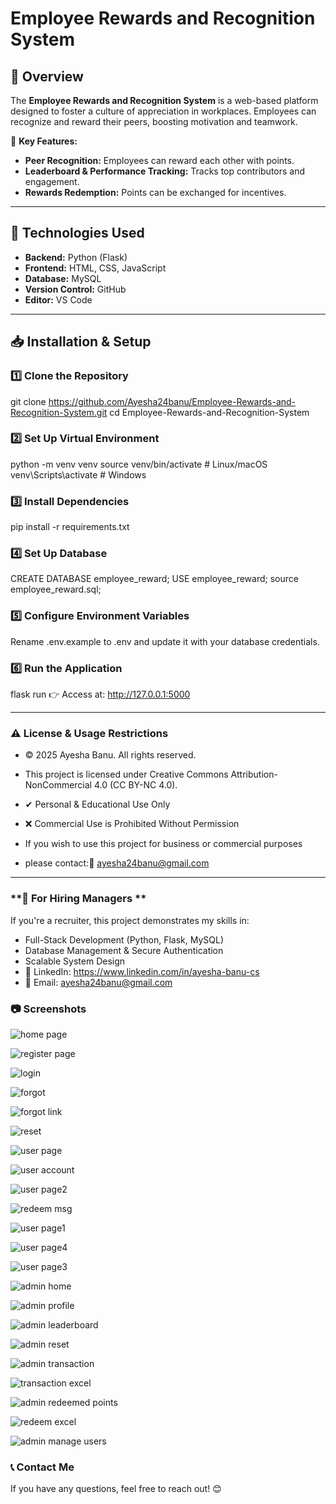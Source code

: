 # Employee Rewards and Recognition System  

## 📌 Overview  
The **Employee Rewards and Recognition System** is a web-based platform designed to foster a culture of appreciation in workplaces. Employees can recognize and reward their peers, boosting motivation and teamwork.  

🚀 **Key Features:**  
- **Peer Recognition:** Employees can reward each other with points.  
- **Leaderboard & Performance Tracking:** Tracks top contributors and engagement.  
- **Rewards Redemption:** Points can be exchanged for incentives.  

---

## 🔧 Technologies Used  
- **Backend:** Python (Flask)  
- **Frontend:** HTML, CSS, JavaScript  
- **Database:** MySQL  
- **Version Control:** GitHub  
- **Editor:** VS Code 
---

## 📥 Installation & Setup  

### **1️⃣ Clone the Repository**  

git clone https://github.com/Ayesha24banu/Employee-Rewards-and-Recognition-System.git
cd Employee-Rewards-and-Recognition-System

### **2️⃣ Set Up Virtual Environment**

python -m venv venv
source venv/bin/activate   # Linux/macOS
venv\Scripts\activate      # Windows

### **3️⃣ Install Dependencies**

pip install -r requirements.txt

### **4️⃣ Set Up Database**

CREATE DATABASE employee_reward;
USE employee_reward;
source employee_reward.sql;

### **5️⃣ Configure Environment Variables**

Rename .env.example to .env and update it with your database credentials.

### **6️⃣ Run the Application**

flask run
👉 Access at: http://127.0.0.1:5000

---

### **⚠ License & Usage Restrictions**
- © 2025 Ayesha Banu. All rights reserved.
- This project is licensed under Creative Commons Attribution-NonCommercial 4.0 (CC BY-NC 4.0).
- ✔ Personal & Educational Use Only
- ❌ Commercial Use is Prohibited Without Permission

- If you wish to use this project for business or commercial purposes 
- please contact:📩 ayesha24banu@gmail.com

---

### **📌 For Hiring Managers **
If you're a recruiter, this project demonstrates my skills in:

- Full-Stack Development (Python, Flask, MySQL)
- Database Management & Secure Authentication
- Scalable System Design
- 🔗 LinkedIn: https://www.linkedin.com/in/ayesha-banu-cs
- 📩 Email: ayesha24banu@gmail.com

### **📷 Screenshots**
![home page](https://github.com/user-attachments/assets/0e5003d5-87de-4059-a67d-dfbcf9272546)

![register page](https://github.com/user-attachments/assets/1f9a3ff4-3655-45a9-80dd-81009222113d)

![login](https://github.com/user-attachments/assets/b98c1d52-b197-46d5-ad91-20a226c5ce76)

![forgot](https://github.com/user-attachments/assets/c3dbe34e-4704-46eb-9b62-0f0e9d41af6e)

![forgot link](https://github.com/user-attachments/assets/4d5ce48f-ca4d-46a7-9802-c0685da69780)

![reset](https://github.com/user-attachments/assets/4c60a3aa-3d40-4dea-b1ba-8ac8932f21b1)

![user page](https://github.com/user-attachments/assets/b0f63538-43b3-443b-aeae-31457058c574)

![user account](https://github.com/user-attachments/assets/25eba0f5-b514-4e14-8140-62fb4f9881f9)

![user page2](https://github.com/user-attachments/assets/ef2f8c9a-c2bb-4eb8-879c-1f7abab8ff57)

![redeem msg](https://github.com/user-attachments/assets/14b85852-19ea-45e7-b080-279ce849e80e)

![user page1](https://github.com/user-attachments/assets/d9e81c8c-0218-4c1a-ae84-1d7bcafbac22)

![user page4](https://github.com/user-attachments/assets/8a09d849-5973-4941-9843-e345cc7b908a)

![user page3](https://github.com/user-attachments/assets/9cd441e5-6a8b-478b-95a8-5f944078c275)

![admin home](https://github.com/user-attachments/assets/5f055966-d5dd-48d5-ae4a-7f3e8b1b7940)

![admin profile](https://github.com/user-attachments/assets/c95674e5-14c4-4d32-bc4c-6b561759702d)

![admin leaderboard](https://github.com/user-attachments/assets/c5486cf0-dbdd-4001-8296-147be7d16a37)

![admin reset](https://github.com/user-attachments/assets/06c90347-31f4-4ae8-a331-f6558906ce44)

![admin transaction](https://github.com/user-attachments/assets/3ca43adf-f4f3-4f39-ab15-feea93419cb0)

![transaction excel](https://github.com/user-attachments/assets/a26bed42-2362-4f81-8784-dd14d91f9c7f)

![admin redeemed points](https://github.com/user-attachments/assets/b77d555c-4ae2-4cf0-a41a-00639087ff84)

![redeem excel](https://github.com/user-attachments/assets/ba5bb643-30c7-4182-a288-3467bb263962)

![admin manage users](https://github.com/user-attachments/assets/f1770d48-ea8f-4838-8ee0-bd216ff09ae3)

### **📞 Contact Me**
If you have any questions, feel free to reach out! 😊








